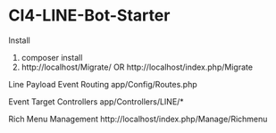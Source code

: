 # CI4-LINE-Bot-Starter

Install
  1. composer install
  2. http://localhost/Migrate/ OR http://localhost/index.php/Migrate
  
Line Payload Event Routing
  app/Config/Routes.php
  
Event Target Controllers
  app/Controllers/LINE/*
  
Rich Menu Management
  http://localhost/index.php/Manage/Richmenu
  
